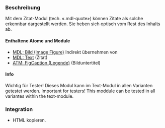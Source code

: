 ### Beschreibung
Mit dem Zitat-Modul (tech. «.mdl-quote») können Zitate als solche erkennbar dargestellt werden. Sie heben sich optisch vom Rest des Inhalts ab.

#### Enthaltene Atome und Module
* <a href="../image_figure/image_figure.html">MDL: Bild (Image Figure)</a>
Indirekt übernehmen von
* <a href="../richtext/richtext.html">MDL: Text</a> (Zitat)
* <a href="../../atoms/figcaption/figcaption.html">ATM: FigCaption (Legende)</a> (Bilduntertitel)

#### Info
Wichtig für Tester! Dieses Modul kann im Text-Modul in allen Varianten getestet werden.
Important for testers! This moddule can be tested in all variantes within the text-module.

### Integration
* HTML kopieren.
